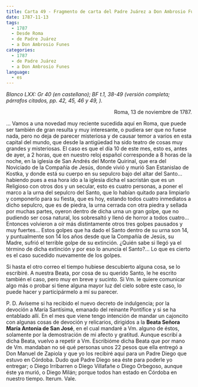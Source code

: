 ```yaml
---
title: Carta 49 - Fragmento de carta del Padre Juárez a Don Ambrosio Funes (Roma, 13 de noviembre de 1787).
date: 1787-11-13
tags:
  - 1787
  - Desde Roma
  - de Padre Juárez
  - a Don Ambrosio Funes
categories:
  - 1787
  - de Padre Juárez
  - a Don Ambrosio Funes
language:
  - es
---
```

_Blanco LXX: Gr 40 (en castellano); BF t.1, 38-49 (versión completa; párrafos citados, pp. 42, 45, 46 y 49, )._

<div align="right">
Roma, 13 de noviembre de 1787.
</div>

... Vamos a una novedad muy reciente sucedida aquí en Roma, que puede ser también de gran resulta y muy interesante, o pudiera ser que no fuese nada, pero no deja de parecer misteriosa y de causar temor a varios en esta capital del mundo, que desde la antigüedad ha sido teatro de cosas muy grandes y misteriosas. El caso es que el día 10 de este mes, esto es, antes de ayer, a 2 horas, que en nuestro reloj español corresponde a 8 horas de la noche, en la iglesia de San Andrés del Monte Quirinal, que era del Noviciado de la Compañía de Jesús, donde vivió y murió San Estanislao de Kostka, y donde está su cuerpo en su sepulcro bajo del altar del Santo... habiendo pues a esa hora ido a la iglesia dicha el sacristán que es un Religioso con otros dos y un secular, esto es cuatro personas, a poner el marco a la urna del sepulcro del Santo, que lo habían quitado para limpiarlo y componerlo para su fiesta, que es hoy, estando todos cuatro inmediatos a dicho sepulcro, que es de piedra, la urna cerrada con otra piedra y sellada por muchas partes, oyeron dentro de dicha urna un gran golpe, que no pudiendo ser cosa natural, los sobresaltó y llenó de horror a todos cuatro... Entonces volvieron a oír más distintamente otros tres golpes pausados y muy fuertes... Estos golpes que ha dado el Santo dentro de su urna son 14, y puntualmente son 14 los años desde que la Compañía de Jesús, su Madre, sufrió el terrible golpe de su extinción. ¿Quién sabe si llegó ya el término de dicha extinción y por eso lo anuncia el Santo?... Lo que es cierto es el caso sucedido nuevamente de los golpes.

Si hasta el otro correo el tiempo hubiese descubierto alguna cosa, se lo escribiré. A nuestra Beata, por cosa de su querido Santo, le he escrito también el caso, pero muy en breve y sucinto. Si Vm. le quiere comunicar algo más o probar si tiene alguna mayor luz del cielo sobre este caso, lo puede hacer y participármelo a mí su parecer.

P. D. Avíseme si ha recibido el nuevo decreto de indulgencia; por la devoción a María Santísima, emanado del reinante Pontífice y si se ha entablado allí. En el mes que viene tengo intención de mandar un cajoncito con algunas cosas de devoción y relicarios, dirigidos a la **Beata Señora María Antonia de San José**, en el cual mandaré a Vm. alguno de éstos, solamente por la demostración de mi afecto y gratitud. Aunque escribí a dicha Beata, vuelvo a repetir a Vm. Escribióme dicha Beata que por mano de Vm. mandaban no sé qué personas unos 22 pesos que ella entregó a Don Manuel de Zapiola y que yo los recibiré aquí para un Padre Diego que estuvo en Córdoba. Dudo qué Padre Diego sea éste para poderle yo entregar; o Diego Irribarren o Diego Villafañe o Diego Orbegoso, aunque éste ya murió, o Diego Milán; porque todos han estado en Córdoba en nuestro tiempo. Iterum. Vale.
